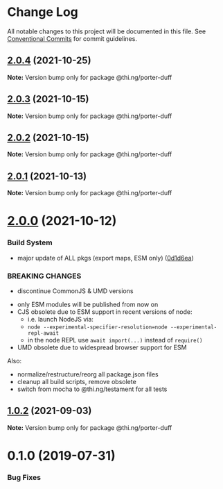 # Change Log

All notable changes to this project will be documented in this file.
See [Conventional Commits](https://conventionalcommits.org) for commit guidelines.

## [2.0.4](https://github.com/thi-ng/umbrella/compare/@thi.ng/porter-duff@2.0.3...@thi.ng/porter-duff@2.0.4) (2021-10-25)

**Note:** Version bump only for package @thi.ng/porter-duff





## [2.0.3](https://github.com/thi-ng/umbrella/compare/@thi.ng/porter-duff@2.0.2...@thi.ng/porter-duff@2.0.3) (2021-10-15)

**Note:** Version bump only for package @thi.ng/porter-duff





## [2.0.2](https://github.com/thi-ng/umbrella/compare/@thi.ng/porter-duff@2.0.1...@thi.ng/porter-duff@2.0.2) (2021-10-15)

**Note:** Version bump only for package @thi.ng/porter-duff





## [2.0.1](https://github.com/thi-ng/umbrella/compare/@thi.ng/porter-duff@2.0.0...@thi.ng/porter-duff@2.0.1) (2021-10-13)

**Note:** Version bump only for package @thi.ng/porter-duff





# [2.0.0](https://github.com/thi-ng/umbrella/compare/@thi.ng/porter-duff@1.0.2...@thi.ng/porter-duff@2.0.0) (2021-10-12)


### Build System

* major update of ALL pkgs (export maps, ESM only) ([0d1d6ea](https://github.com/thi-ng/umbrella/commit/0d1d6ea9fab2a645d6c5f2bf2591459b939c09b6))


### BREAKING CHANGES

* discontinue CommonJS & UMD versions

- only ESM modules will be published from now on
- CJS obsolete due to ESM support in recent versions of node:
  - i.e. launch NodeJS via:
  - `node --experimental-specifier-resolution=node --experimental-repl-await`
  - in the node REPL use `await import(...)` instead of `require()`
- UMD obsolete due to widespread browser support for ESM

Also:
- normalize/restructure/reorg all package.json files
- cleanup all build scripts, remove obsolete
- switch from mocha to @thi.ng/testament for all tests






##  [1.0.2](https://github.com/thi-ng/umbrella/compare/@thi.ng/porter-duff@1.0.1...@thi.ng/porter-duff@1.0.2) (2021-09-03) 

**Note:** Version bump only for package @thi.ng/porter-duff 

#  0.1.0 (2019-07-31) 

###  Bug Fixes
